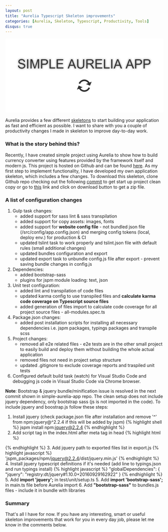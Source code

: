 ```yaml
---
layout: post
title: "Aurelia Typescript Skeleton improvements"
categories: [Aurelia, Skeleton, Typescript, Productivity, Tools]
disqus: true
---
```


![Skeleton app](/images/2017-01-21/simple-app.png)

Aurelia provides a few different [skeletons](https://github.com/aurelia/skeleton-navigation) to start building your application as fast and efficient as possible.
I want to share with you a couple of productivity changes I made in skeleton to improve day-to-day work.

<!--more-->

### What is the story behind this?

Recently, I have created simple project using Aurelia to show how to build currency converter using features provided by the framework itself and modern js. This project is hosted on Github and can be found [here](https://github.com/matik12/simple-aurelia-app). As my first step to implement functionality, I have developed my own application skeleton, which includes a few changes. To download this skeleton, clone Github repo checking out the following [commit](https://github.com/matik12/simple-aurelia-app/commit/e90db931b33a8b46a34c9016a85c804619d01116) to get start up project clean copy or go to [this](https://github.com/matik12/simple-aurelia-app/tree/e90db931b33a8b46a34c9016a85c804619d01116) link and click on download button to get a zip file. 

### A list of configuration changes

1. Gulp task changes:
	- added support for sass lint & sass transpilation  
	- added support for copy assets: images, fonts
	- added support for **website config file** - not bundled json file (/src/config/app.config.json) and merging config tokens (local, deploy env.) for production & CI 
	- updated tslint task to work properly and tslint.json file with default rules (small additional changes)
	- updated bundles configuration and export
	- updated export task to unbundle config.js file after export - prevent saving bundle changes in config.js
2. Dependencies:
	- added bootstrap-sass
	- plugins for jspm module loading: text, json
3. Unit test configuration:
	- added lint and transpilation of code files
	- updated karma config to use transpiled files and **calculate karma code coverage on Typescript source files**
	- added generation of files import to calculate code coverage for all project source files - all-modules.spec.ts
4. Package.json changes:
	- added post installation scripts for installing all necessary dependencies i.e. jspm packages, typings packages and transpile scss
5. Project changes:
	- removed all e2e related files - e2e tests are in the other small project to easily build and deploy them without building the whole actual application
	- removed files not need in project setup structure
	- updated .gitignore to exclude coverage reports and traspiled unit tests
6. Configured default build task (watch) for Visual Studio Code and debugging js code in Visual Studio Code via Chrome browser. 

**Note**: Bootstrap & jquery bundle/minification issue is resolved in the next commit shown in simple-aurelia-app repo. The clean setup does not include jquery dependency, only bootstrap sass (js is not imported in the code). To include jquery and boostrap.js follow these steps:

1. Install jquery (check package.json file after installation and remove '^' from npm:jquery@^2.2.4 if this will be added by jspm)
{% highlight shell %}
jspm install npm:jquery@2.2.4
{% endhighlight %}
2. Add script tag in the index.html after meta tag in head
{% highlight html %}
<script src="jspm_packages/npm/jquery@2.2.4/dist/jquery.min.js"></script>
{% endhighlight %}
3. Add jquery path to exported files list in export.js
{% highlight javascript %}
'jspm_packages/npm/jquery@2.2.4/dist/jquery.min.js'
{% endhighlight %}
4. Install jquery typescript definitions if it's needed (add line to typings.json and run typings install)
{% highlight javascript %}
"globalDependencies": {
  "jquery": "registry:dt/jquery#1.10.0+20160929162922"
}
{% endhighlight %}
5. Add **import 'jquery';** in test/unit/setup.ts
5. Add **import 'bootstrap-sass';** in main.ts file before Aurelia import
6. Add **"bootstrap-sass"** to bundles.js files - include it in bundle with libraries

### Summary

That's all I have for now. If you have any interesting, smart or useful skeleton improvements that work for you in every day job, please let me know in the comments below.
